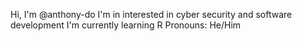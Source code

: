 Hi, I'm @anthony-do
I'm in interested in cyber security and software development
I'm currently learning R
Pronouns: He/Him

